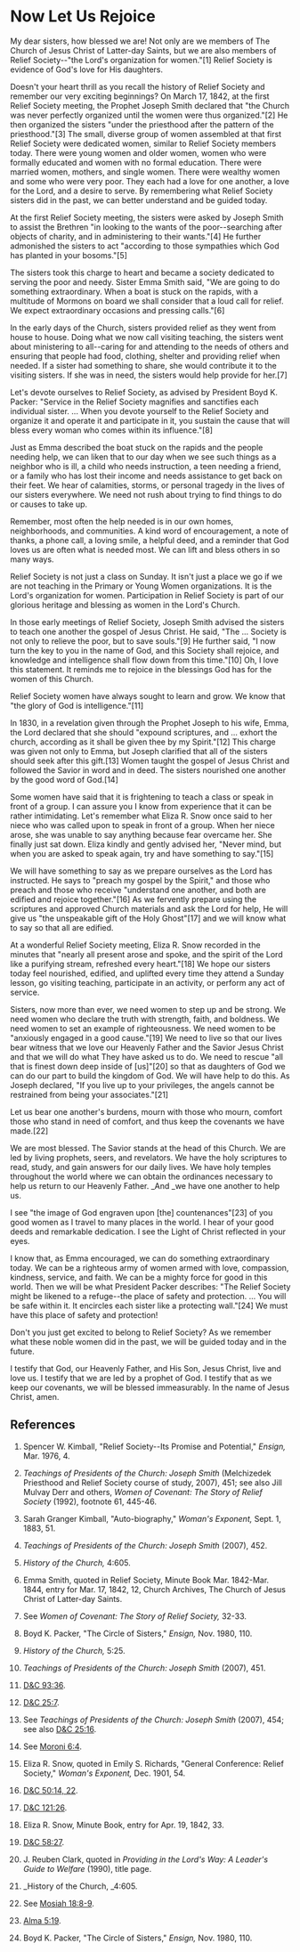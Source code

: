 # Now Let Us Rejoice

My dear sisters, how blessed we are! Not only are we members of The Church of
Jesus Christ of Latter-day Saints, but we are also members of Relief
Society--"the Lord's organization for women."[1] Relief Society is evidence of
God's love for His daughters.

Doesn't your heart thrill as you recall the history of Relief Society and
remember our very exciting beginnings? On March 17, 1842, at the first Relief
Society meeting, the Prophet Joseph Smith declared that "the Church was never
perfectly organized until the women were thus organized."[2] He then organized
the sisters "under the priesthood after the pattern of the priesthood."[3] The
small, diverse group of women assembled at that first Relief Society were
dedicated women, similar to Relief Society members today. There were young
women and older women, women who were formally educated and women with no
formal education. There were married women, mothers, and single women. There
were wealthy women and some who were very poor. They each had a love for one
another, a love for the Lord, and a desire to serve. By remembering what
Relief Society sisters did in the past, we can better understand and be guided
today.

At the first Relief Society meeting, the sisters were asked by Joseph Smith to
assist the Brethren "in looking to the wants of the poor--searching after
objects of charity, and in administering to their wants."[4] He further
admonished the sisters to act "according to those sympathies which God has
planted in your bosoms."[5]

The sisters took this charge to heart and became a society dedicated to
serving the poor and needy. Sister Emma Smith said, "We are going to do
something extraordinary. When a boat is stuck on the rapids, with a multitude
of Mormons on board we shall consider that a loud call for relief. We expect
extraordinary occasions and pressing calls."[6]

In the early days of the Church, sisters provided relief as they went from
house to house. Doing what we now call visiting teaching, the sisters went
about ministering to all--caring for and attending to the needs of others and
ensuring that people had food, clothing, shelter and providing relief when
needed. If a sister had something to share, she would contribute it to the
visiting sisters. If she was in need, the sisters would help provide for
her.[7]

Let's devote ourselves to Relief Society, as advised by President Boyd K.
Packer: "Service in the Relief Society magnifies and sanctifies each
individual sister. ... When you devote yourself to the Relief Society and
organize it and operate it and participate in it, you sustain the cause that
will bless every woman who comes within its influence."[8]

Just as Emma described the boat stuck on the rapids and the people needing
help, we can liken that to our day when we see such things as a neighbor who
is ill, a child who needs instruction, a teen needing a friend, or a family
who has lost their income and needs assistance to get back on their feet. We
hear of calamities, storms, or personal tragedy in the lives of our sisters
everywhere. We need not rush about trying to find things to do or causes to
take up.

Remember, most often the help needed is in our own homes, neighborhoods, and
communities. A kind word of encouragement, a note of thanks, a phone call, a
loving smile, a helpful deed, and a reminder that God loves us are often what
is needed most. We can lift and bless others in so many ways.

Relief Society is not just a class on Sunday. It isn't just a place we go if
we are not teaching in the Primary or Young Women organizations. It is the
Lord's organization for women. Participation in Relief Society is part of our
glorious heritage and blessing as women in the Lord's Church.

In those early meetings of Relief Society, Joseph Smith advised the sisters to
teach one another the gospel of Jesus Christ. He said, "The ... Society is not
only to relieve the poor, but to save souls."[9] He further said, "I now turn
the key to you in the name of God, and this Society shall rejoice, and
knowledge and intelligence shall flow down from this time."[10] Oh, I love
this statement. It reminds me to rejoice in the blessings God has for the
women of this Church.

Relief Society women have always sought to learn and grow. We know that "the
glory of God is intelligence."[11]

In 1830, in a revelation given through the Prophet Joseph to his wife, Emma,
the Lord declared that she should "expound scriptures, and ... exhort the
church, according as it shall be given thee by my Spirit."[12] This charge was
given not only to Emma, but Joseph clarified that all of the sisters should
seek after this gift.[13] Women taught the gospel of Jesus Christ and followed
the Savior in word and in deed. The sisters nourished one another by the good
word of God.[14]

Some women have said that it is frightening to teach a class or speak in front
of a group. I can assure you I know from experience that it can be rather
intimidating. Let's remember what Eliza R. Snow once said to her niece who was
called upon to speak in front of a group. When her niece arose, she was unable
to say anything because fear overcame her. She finally just sat down. Eliza
kindly and gently advised her, "Never mind, but when you are asked to speak
again, try and have something to say."[15]

We will have something to say as we prepare ourselves as the Lord has
instructed. He says to "preach my gospel by the Spirit," and those who preach
and those who receive "understand one another, and both are edified and
rejoice together."[16] As we fervently prepare using the scriptures and
approved Church materials and ask the Lord for help, He will give us "the
unspeakable gift of the Holy Ghost"[17] and we will know what to say so that
all are edified.

At a wonderful Relief Society meeting, Eliza R. Snow recorded in the minutes
that "nearly all present arose and spoke, and the spirit of the Lord like a
purifying stream, refreshed every heart."[18] We hope our sisters today feel
nourished, edified, and uplifted every time they attend a Sunday lesson, go
visiting teaching, participate in an activity, or perform any act of service.

Sisters, now more than ever, we need women to step up and be strong. We need
women who declare the truth with strength, faith, and boldness. We need women
to set an example of righteousness. We need women to be "anxiously engaged in
a good cause."[19] We need to live so that our lives bear witness that we love
our Heavenly Father and the Savior Jesus Christ and that we will do what They
have asked us to do. We need to rescue "all that is finest down deep inside of
[us]"[20] so that as daughters of God we can do our part to build the kingdom
of God. We will have help to do this. As Joseph declared, "If you live up to
your privileges, the angels cannot be restrained from being your
associates."[21]

Let us bear one another's burdens, mourn with those who mourn, comfort those
who stand in need of comfort, and thus keep the covenants we have made.[22]

We are most blessed. The Savior stands at the head of this Church. We are led
by living prophets, seers, and revelators. We have the holy scriptures to
read, study, and gain answers for our daily lives. We have holy temples
throughout the world where we can obtain the ordinances necessary to help us
return to our Heavenly Father. _And _we have one another to help us.

I see "the image of God engraven upon [the] countenances"[23] of you good
women as I travel to many places in the world. I hear of your good deeds and
remarkable dedication. I see the Light of Christ reflected in your eyes.

I know that, as Emma encouraged, we can do something extraordinary today. We
can be a righteous army of women armed with love, compassion, kindness,
service, and faith. We can be a mighty force for good in this world. Then we
will be what President Packer describes: "The Relief Society might be likened
to a refuge--the place of safety and protection. ... You will be safe within it.
It encircles each sister like a protecting wall."[24] We must have this place
of safety and protection!

Don't you just get excited to belong to Relief Society? As we remember what
these noble women did in the past, we will be guided today and in the future.

I testify that God, our Heavenly Father, and His Son, Jesus Christ, live and
love us. I testify that we are led by a prophet of God. I testify that as we
keep our covenants, we will be blessed immeasurably. In the name of Jesus
Christ, amen.

## References

  1. Spencer W. Kimball, "Relief Society--Its Promise and Potential," _Ensign,_ Mar. 1976, 4.

  2. _Teachings of Presidents of the Church: Joseph Smith_ (Melchizedek Priesthood and Relief Society course of study, 2007), 451; see also Jill Mulvay Derr and others, _Women of Covenant: The Story of Relief Society_ (1992), footnote 61, 445-46.

  3. Sarah Granger Kimball, "Auto-biography," _Woman's Exponent,_ Sept. 1, 1883, 51.

  4. _Teachings of Presidents of the Church: Joseph Smith_ (2007), 452.

  5. _History of the Church,_ 4:605.

  6. Emma Smith, quoted in Relief Society, Minute Book Mar. 1842-Mar. 1844, entry for Mar. 17, 1842, 12, Church Archives, The Church of Jesus Christ of Latter-day Saints.

  7. See _Women of Covenant: The Story of Relief Society,_ 32-33.

  8. Boyd K. Packer, "The Circle of Sisters," _Ensign,_ Nov. 1980, 110.

  9. _History of the Church,_ 5:25.

  10. _Teachings of Presidents of the Church: Joseph Smith_ (2007), 451.

  11. [D&amp;C 93:36](https://www.lds.org/scriptures/dc-testament/dc/93.36?lang=eng#35).

  12. [D&amp;C 25:7](https://www.lds.org/scriptures/dc-testament/dc/25.7?lang=eng#6).

  13. See _Teachings of Presidents of the Church: Joseph Smith_ (2007), 454; see also [D&amp;C 25:16](https://www.lds.org/scriptures/dc-testament/dc/25.16?lang=eng#15).

  14. See [Moroni 6:4](https://www.lds.org/scriptures/bofm/moro/6.4?lang=eng#3).

  15. Eliza R. Snow, quoted in Emily S. Richards, "General Conference: Relief Society," _Woman's Exponent,_ Dec. 1901, 54.

  16. [D&amp;C 50:14, 22](https://www.lds.org/scriptures/dc-testament/dc/50.14,22?lang=eng#13).

  17. [D&amp;C 121:26](https://www.lds.org/scriptures/dc-testament/dc/121.26?lang=eng#25).

  18. Eliza R. Snow, Minute Book, entry for Apr. 19, 1842, 33.

  19. [D&amp;C 58:27](https://www.lds.org/scriptures/dc-testament/dc/58.27?lang=eng#26).

  20. J. Reuben Clark, quoted in _Providing in the Lord's Way: A Leader's Guide to Welfare_ (1990), title page.

  21. _History of the Church, _4:605.

  22. See [Mosiah 18:8-9](https://www.lds.org/scriptures/bofm/mosiah/18.8-9?lang=eng#7).

  23. [Alma 5:19](https://www.lds.org/scriptures/bofm/alma/5.19?lang=eng#18).

  24. Boyd K. Packer, "The Circle of Sisters," _Ensign,_ Nov. 1980, 110.


